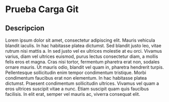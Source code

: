 # Prueba Carga Git

## Descripcion

Lorem ipsum dolor sit amet, consectetur adipiscing elit. Mauris vehicula blandit iaculis. In hac habitasse platea dictumst. Sed blandit justo leo, vitae rutrum nisi mattis a. In sed justo vel ex ultrices molestie at eu orci. Vivamus varius, diam vel ultrices euismod, purus lectus consectetur diam, a mollis felis eros et magna. Cras nisi tortor, fermentum pharetra erat non, sodales ornare mauris. Ut mauris odio, blandit vel quam in, pharetra hendrerit turpis. Pellentesque sollicitudin enim tempor condimentum tristique. Morbi condimentum faucibus erat non elementum. In hac habitasse platea dictumst. Praesent condimentum sollicitudin ultrices. Vivamus vel quam a eros ultrices suscipit vitae a nunc. Etiam suscipit quam quis faucibus facilisis. In elit erat, semper vel mauris ac, viverra consequat elit.

